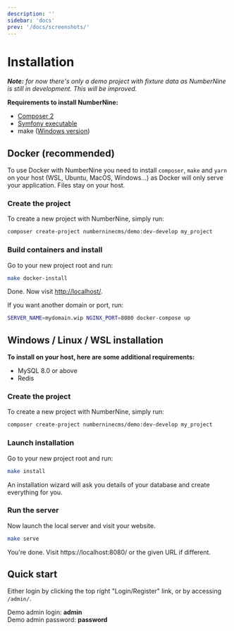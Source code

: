 ```yaml
---
description: ''
sidebar: 'docs'
prev: '/docs/screenshots/'
---
```


# Installation

_**Note:** for now there's only a demo project with fixture data as NumberNine is still in development. This will be improved._

**Requirements to install NumberNine:**
* [Composer 2](https://getcomposer.org/download/)
* [Symfony executable](https://symfony.com/download)
* make ([Windows version](http://gnuwin32.sourceforge.net/packages/make.htm))


## Docker (recommended)

To use Docker with NumberNine you need to install `composer`, `make` and `yarn` on your host (WSL, Ubuntu, MacOS, Windows...) as Docker will only serve your application. Files stay on your host.

### Create the project

To create a new project with NumberNine, simply run:

```bash
composer create-project numberninecms/demo:dev-develop my_project
```

### Build containers and install

Go to your new project root and run:

```bash
make docker-install
```

Done. Now visit <a href="http://localhost/" target="_blank">http://localhost/</a>.

If you want another domain or port, run:

```bash
SERVER_NAME=mydomain.wip NGINX_PORT=8080 docker-compose up
```

## Windows / Linux / WSL installation

**To install on your host, here are some additional requirements:**

* MySQL 8.0 or above
* Redis

### Create the project

To create a new project with NumberNine, simply run:

```bash
composer create-project numberninecms/demo:dev-develop my_project
```

### Launch installation

Go to your new project root and run:

```bash
make install
```

An installation wizard will ask you details of your database and create everything for you.

### Run the server

Now launch the local server and visit your website.

```bash
make serve
```

You're done. Visit https://localhost:8080/ or the given URL if different.


## Quick start

Either login by clicking the top right "Login/Register" link, or by accessing `/admin/`.

Demo admin login: **admin**<br/>
Demo admin password: **password**
